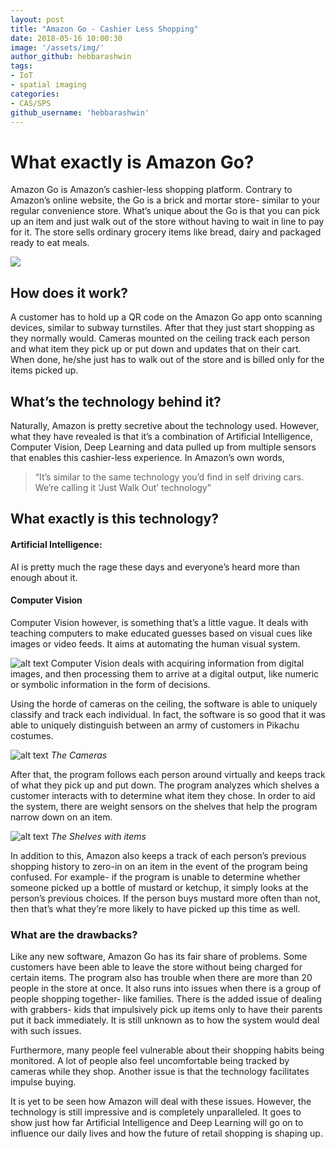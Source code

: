 ```yaml
---
layout: post
title: "Amazon Go - Cashier Less Shopping"
date: 2018-05-16 10:00:30
image: '/assets/img/'
author_github: hebbarashwin
tags:
- IoT
- spatial imaging
categories:
- CAS/SPS
github_username: 'hebbarashwin'
---
```

# **What exactly is Amazon Go?**

Amazon Go is Amazon’s cashier-less shopping platform.
Contrary to Amazon’s online website, the Go is a brick and mortar store- similar to your regular convenience store.
What’s unique about the Go is that you can pick up an item and just walk out of the store without having to wait in line to pay for it. The store sells ordinary grocery items like bread, dairy and packaged ready to eat meals.

![](https://cdn.vox-cdn.com/thumbor/Bt-SIGm_gZkzinkwUtHNwCpmJUI=/0x0:650x370/1200x800/filters:focal(273x133:377x237)/cdn.vox-cdn.com/uploads/chorus_image/image/52140057/amazon_go.0.jpeg)

## How does it work?
A customer has to hold up a QR code on the Amazon Go app onto scanning devices, similar to subway turnstiles. After that they just start shopping as they normally would.
Cameras mounted on the ceiling track each person and what item they pick up or put down and updates that on their cart. When done, he/she just has to walk out of the store and is billed only for the items picked up.

## What’s the technology behind it?
Naturally, Amazon is pretty secretive about the technology used. However, what they have revealed is that it’s a combination of Artificial Intelligence, Computer Vision, Deep Learning and data pulled up from multiple sensors that enables this cashier-less experience.
In Amazon’s own words, 
>“It’s similar to the same technology you’d find in self driving cars. We’re calling it ‘Just Walk Out’ technology”

## What exactly is this technology?

#### Artificial Intelligence:
AI is pretty much the rage these days and everyone’s heard more than enough about it. 

#### Computer Vision
Computer Vision however, is something that’s a little vague. It deals with teaching computers to make educated guesses based on visual cues like images or video feeds. It aims at automating the human visual system.

![alt text](https://is.tuebingen.mpg.de/uploads/ckeditor/pictures/48/content_img2.png)
Computer Vision deals with acquiring information from digital images, and then processing them to arrive at a digital output, like numeric or symbolic information in the form of decisions.

Using the horde of cameras on the ceiling, the software is able to uniquely classify and track each individual. In fact, the software is so good that it was able to uniquely distinguish between an army of customers in Pikachu costumes.

![alt text](https://i.blogs.es/60cd6a/captura-de-pantalla-2018-01-22-a-las-9.07.43/1366_2000.jpg "a view of the cameras")
*The Cameras*


After that, the program follows each person around virtually and keeps track of what they pick up and put down. The program analyzes which shelves a customer interacts with to determine what item they chose. In order to aid the system, there are weight sensors on the shelves that help the program narrow down on an item.

![alt text](https://static.seattletimes.com/wp-content/uploads/2018/01/d796cf0a-fb0f-11e7-ac18-1748e9e8125a-1136x757.jpg)
*The Shelves with items*

In addition to this, Amazon also keeps a track of each person’s previous shopping history to zero-in on an item in the event of the program being confused. For example- if the program is unable to determine whether someone picked up a bottle of mustard or ketchup, it simply looks at the person’s previous choices. If the person buys mustard more often than not, then that’s what they’re more likely to have picked up this time as well.

### What are the drawbacks?
Like any new software, Amazon Go has its fair share of problems.
Some customers have been able to leave the store without being charged for certain items.
The program also has trouble when there are more than 20 people in the store at once.
It also runs into issues when there is a group of people shopping together- like families. There is the added issue of dealing with grabbers- kids that impulsively pick up items only to have their parents put it back immediately. It is still unknown as to how the system would deal with such issues.

Furthermore, many people feel vulnerable about their shopping habits being monitored. A lot of people also feel uncomfortable being tracked by cameras while they shop. Another issue is that the technology facilitates impulse buying.

It is yet to be seen how Amazon will deal with these issues. However, the technology is still impressive and is completely unparalleled. It goes to show just how far Artificial Intelligence and Deep Learning will go on to influence our daily lives and how the future of retail shopping is shaping up.